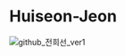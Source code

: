 # Huiseon-Jeon
![github_전희선_ver1](https://user-images.githubusercontent.com/24906022/135575188-243c7713-3f5a-46c2-aeda-d93e392093b2.png)
